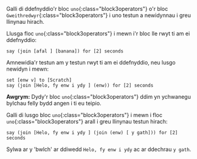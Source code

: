 Galli di ddefnyddio'r bloc `uno`{:class="block3operators"} o'r bloc `Gweithredwyr`{:class="block3operators"} i uno testun a newidynnau i greu llinynau hirach.

Llusga floc `uno`{:class="block3operators"} i mewn i'r bloc lle rwyt ti am ei ddefnyddio:

```blocks3
say (join [afal ] [banana]) for [2] seconds
```

Amnewidia'r testun am y testun rwyt ti am ei ddefnyddio, neu lusgo newidyn i mewn:

```blocks3
set [enw v] to [Scratch]
say (join [Helo, fy enw i ydy ] (enw)) for [2] seconds
```

**Awgrym:** Dydy'r bloc `uno`{:class="block3operators"} ddim yn ychwanegu bylchau felly bydd angen i ti eu teipio.

Galli di lusgo bloc `uno`{:class="block3operators"} i mewn i floc `uno`{:class="block3operators"} arall i greu llinynau testun hirach:

```blocks3
say (join [Helo, fy enw i ydy ] (join (enw) [ y gath])) for [2] seconds
```

Sylwa ar y 'bwlch' ar ddiwedd `Helo, fy enw i ydy` ac ar ddechrau `y gath`.



